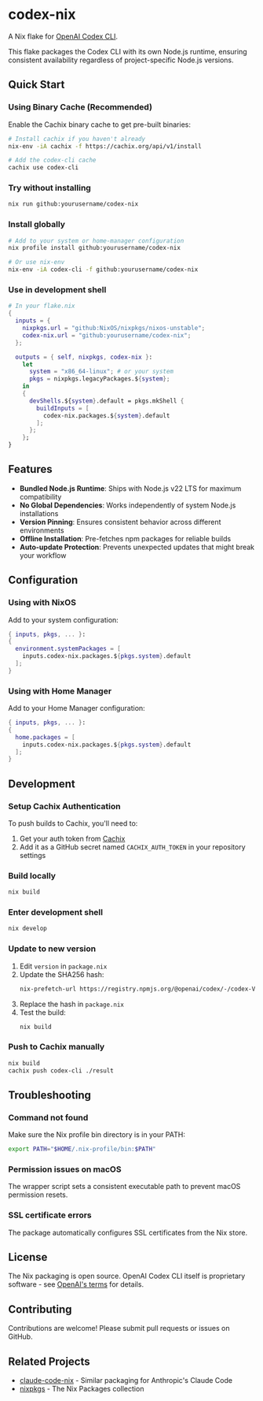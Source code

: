 # codex-nix

A Nix flake for [OpenAI Codex CLI](https://developers.openai.com/codex/cli).

This flake packages the Codex CLI with its own Node.js runtime, ensuring consistent availability regardless of project-specific Node.js versions.

## Quick Start

### Using Binary Cache (Recommended)

Enable the Cachix binary cache to get pre-built binaries:

```bash
# Install cachix if you haven't already
nix-env -iA cachix -f https://cachix.org/api/v1/install

# Add the codex-cli cache
cachix use codex-cli
```

### Try without installing
```bash
nix run github:yourusername/codex-nix
```

### Install globally
```bash
# Add to your system or home-manager configuration
nix profile install github:yourusername/codex-nix

# Or use nix-env
nix-env -iA codex-cli -f github:yourusername/codex-nix
```

### Use in development shell
```nix
# In your flake.nix
{
  inputs = {
    nixpkgs.url = "github:NixOS/nixpkgs/nixos-unstable";
    codex-nix.url = "github:yourusername/codex-nix";
  };

  outputs = { self, nixpkgs, codex-nix }:
    let
      system = "x86_64-linux"; # or your system
      pkgs = nixpkgs.legacyPackages.${system};
    in
    {
      devShells.${system}.default = pkgs.mkShell {
        buildInputs = [
          codex-nix.packages.${system}.default
        ];
      };
    };
}
```

## Features

- **Bundled Node.js Runtime**: Ships with Node.js v22 LTS for maximum compatibility
- **No Global Dependencies**: Works independently of system Node.js installations
- **Version Pinning**: Ensures consistent behavior across different environments
- **Offline Installation**: Pre-fetches npm packages for reliable builds
- **Auto-update Protection**: Prevents unexpected updates that might break your workflow

## Configuration

### Using with NixOS

Add to your system configuration:

```nix
{ inputs, pkgs, ... }:
{
  environment.systemPackages = [
    inputs.codex-nix.packages.${pkgs.system}.default
  ];
}
```

### Using with Home Manager

Add to your Home Manager configuration:

```nix
{ inputs, pkgs, ... }:
{
  home.packages = [
    inputs.codex-nix.packages.${pkgs.system}.default
  ];
}
```

## Development

### Setup Cachix Authentication

To push builds to Cachix, you'll need to:

1. Get your auth token from [Cachix](https://app.cachix.org/cache/codex-cli#pull)
2. Add it as a GitHub secret named `CACHIX_AUTH_TOKEN` in your repository settings

### Build locally
```bash
nix build
```

### Enter development shell
```bash
nix develop
```

### Update to new version
1. Edit `version` in `package.nix`
2. Update the SHA256 hash:
   ```bash
   nix-prefetch-url https://registry.npmjs.org/@openai/codex/-/codex-VERSION.tgz
   ```
3. Replace the hash in `package.nix`
4. Test the build:
   ```bash
   nix build
   ```

### Push to Cachix manually
```bash
nix build
cachix push codex-cli ./result
```

## Troubleshooting

### Command not found
Make sure the Nix profile bin directory is in your PATH:
```bash
export PATH="$HOME/.nix-profile/bin:$PATH"
```

### Permission issues on macOS
The wrapper script sets a consistent executable path to prevent macOS permission resets.

### SSL certificate errors
The package automatically configures SSL certificates from the Nix store.

## License

The Nix packaging is open source. OpenAI Codex CLI itself is proprietary software - see [OpenAI's terms](https://openai.com/terms) for details.

## Contributing

Contributions are welcome! Please submit pull requests or issues on GitHub.

## Related Projects

- [claude-code-nix](https://github.com/sadjow/claude-code-nix) - Similar packaging for Anthropic's Claude Code
- [nixpkgs](https://github.com/NixOS/nixpkgs) - The Nix Packages collection